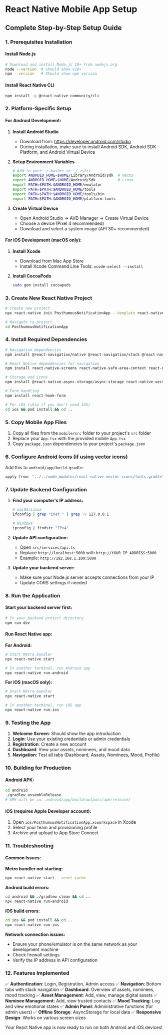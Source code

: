 # React Native Mobile App Setup

## Complete Step-by-Step Setup Guide

### 1. Prerequisites Installation

#### Install Node.js
```bash
# Download and install Node.js 18+ from nodejs.org
node --version  # Should show v18+
npm --version   # Should show npm version
```

#### Install React Native CLI
```bash
npm install -g @react-native-community/cli
```

### 2. Platform-Specific Setup

#### For Android Development:
1. **Install Android Studio**
   - Download from: https://developer.android.com/studio
   - During installation, make sure to install Android SDK, Android SDK Platform, and Android Virtual Device

2. **Setup Environment Variables**
   ```bash
   # Add to your ~/.bashrc or ~/.zshrc
   export ANDROID_HOME=$HOME/Library/Android/sdk  # macOS
   export ANDROID_HOME=$HOME/Android/Sdk          # Linux
   export PATH=$PATH:$ANDROID_HOME/emulator
   export PATH=$PATH:$ANDROID_HOME/tools
   export PATH=$PATH:$ANDROID_HOME/tools/bin
   export PATH=$PATH:$ANDROID_HOME/platform-tools
   ```

3. **Create Virtual Device**
   - Open Android Studio → AVD Manager → Create Virtual Device
   - Choose a device (Pixel 4 recommended)
   - Download and select a system image (API 30+ recommended)

#### For iOS Development (macOS only):
1. **Install Xcode**
   - Download from Mac App Store
   - Install Xcode Command Line Tools: `xcode-select --install`

2. **Install CocoaPods**
   ```bash
   sudo gem install cocoapods
   ```

### 3. Create New React Native Project

```bash
# Create new project
npx react-native init PosthumousNotificationApp --template react-native-template-typescript

# Navigate to project
cd PosthumousNotificationApp
```

### 4. Install Required Dependencies

```bash
# Navigation dependencies
npm install @react-navigation/native @react-navigation/stack @react-navigation/bottom-tabs

# React Native dependencies for navigation
npm install react-native-screens react-native-safe-area-context react-native-gesture-handler react-native-reanimated

# Storage and icons
npm install @react-native-async-storage/async-storage react-native-vector-icons

# Form handling
npm install react-hook-form

# For iOS (skip if you don't need iOS)
cd ios && pod install && cd ..
```

### 5. Copy Mobile App Files

1. Copy all files from the `mobile/src` folder to your project's `src` folder
2. Replace your `App.tsx` with the provided mobile `App.tsx`
3. Copy `package.json` dependencies to your project's `package.json`

### 6. Configure Android Icons (if using vector icons)

Add this to `android/app/build.gradle`:
```gradle
apply from: "../../node_modules/react-native-vector-icons/fonts.gradle"
```

### 7. Update Backend Configuration

1. **Find your computer's IP address:**
   ```bash
   # macOS/Linux
   ifconfig | grep "inet " | grep -v 127.0.0.1
   
   # Windows
   ipconfig | findstr "IPv4"
   ```

2. **Update API configuration:**
   - Open `src/services/api.ts`
   - Replace `http://localhost:5000` with `http://YOUR_IP_ADDRESS:5000`
   - Example: `http://192.168.1.100:5000`

3. **Update your backend server:**
   - Make sure your Node.js server accepts connections from your IP
   - Update CORS settings if needed

### 8. Run the Application

#### Start your backend server first:
```bash
# In your backend project directory
npm run dev
```

#### Run React Native app:

**For Android:**
```bash
# Start Metro bundler
npx react-native start

# In another terminal, run Android app
npx react-native run-android
```

**For iOS (macOS only):**
```bash
# Start Metro bundler
npx react-native start

# In another terminal, run iOS app
npx react-native run-ios
```

### 9. Testing the App

1. **Welcome Screen**: Should show the app introduction
2. **Login**: Use your existing credentials or admin credentials
3. **Registration**: Create a new account
4. **Dashboard**: View your assets, nominees, and mood data
5. **Navigation**: Test all tabs (Dashboard, Assets, Nominees, Mood, Profile)

### 10. Building for Production

#### Android APK:
```bash
cd android
./gradlew assembleRelease
# APK will be in: android/app/build/outputs/apk/release/
```

#### iOS (requires Apple Developer account):
1. Open `ios/PosthumousNotificationApp.xcworkspace` in Xcode
2. Select your team and provisioning profile
3. Archive and upload to App Store Connect

### 11. Troubleshooting

#### Common Issues:

**Metro bundler not starting:**
```bash
npx react-native start --reset-cache
```

**Android build errors:**
```bash
cd android && ./gradlew clean && cd ..
npx react-native run-android
```

**iOS build errors:**
```bash
cd ios && pod install && cd ..
npx react-native run-ios
```

**Network connection issues:**
- Ensure your phone/emulator is on the same network as your development machine
- Check firewall settings
- Verify the IP address in API configuration

### 12. Features Implemented

✅ **Authentication**: Login, Registration, Admin access
✅ **Navigation**: Bottom tabs with stack navigation
✅ **Dashboard**: Overview of assets, nominees, mood tracking
✅ **Asset Management**: Add, view, manage digital assets
✅ **Nominee Management**: Add, view trusted contacts
✅ **Mood Tracking**: Log and view emotional states
✅ **Admin Panel**: Administrative functions (for admin users)
✅ **Offline Storage**: AsyncStorage for local data
✅ **Responsive Design**: Works on various screen sizes

Your React Native app is now ready to run on both Android and iOS devices!